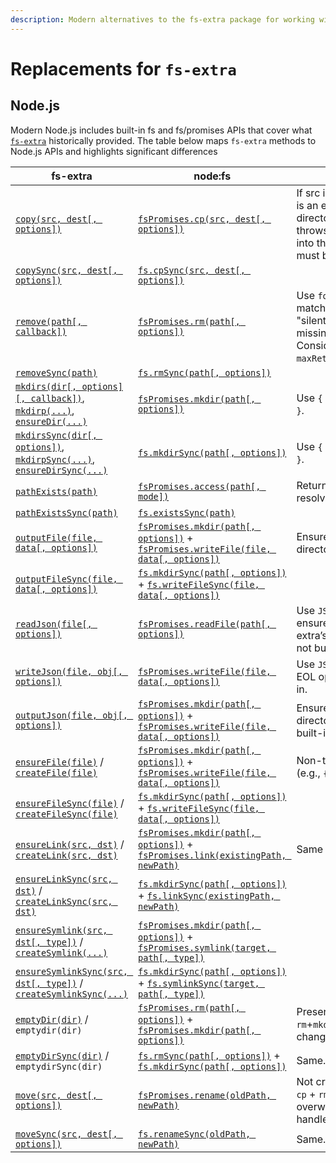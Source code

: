 ```yaml
---
description: Modern alternatives to the fs-extra package for working with the file system
---
```


# Replacements for `fs-extra`

## Node.js

Modern Node.js includes built-in fs and fs/promises APIs that cover what [`fs-extra`](https://github.com/jprichardson/node-fs-extra) historically provided. The table below maps `fs-extra` methods to Node.js APIs and highlights significant differences

| fs-extra                                                                                                                                                                                                                                                                                                                          | node:fs                                                                                                                                                                                                                  | Notes                                                                                                                      |
| --------------------------------------------------------------------------------------------------------------------------------------------------------------------------------------------------------------------------------------------------------------------------------------------------------------------------------- | ------------------------------------------------------------------------------------------------------------------------------------------------------------------------------------------------------------------------ | -------------------------------------------------------------------------------------------------------------------------- |
| [`copy(src, dest[, options])`](https://github.com/jprichardson/node-fs-extra/blob/master/docs/copy.md)                                                                                                                                                                                                                            | [`fsPromises.cp(src, dest[, options])`](https://nodejs.org/api/fs.html#fspromisescpsrc-dest-options)                                                                                                                     | If src is a file and dest is an existing directory, `fs-extra` throws; `fs.cp` copies into the directory. filter must be sync. |
| [`copySync(src, dest[, options])`](https://github.com/jprichardson/node-fs-extra/blob/master/docs/copy-sync.md)                                                                                                                                                                                                                   | [`fs.cpSync(src, dest[, options])`](https://nodejs.org/api/fs.html#fscpsyncsrc-dest-options)                                                                                                                             |                                                                                                                            |
| [`remove(path[, callback])`](https://github.com/jprichardson/node-fs-extra/blob/master/docs/remove.md)                                                                                                                                                                                                                            | [`fsPromises.rm(path[, options])`](https://nodejs.org/api/fs.html#fspromisesrmpath-options)                                                                                                                              | Use `force: true` to match fs-extra’s "silently ignore missing path". Consider `maxRetries`/`retryDelay`.                        |
| [`removeSync(path)`](https://github.com/jprichardson/node-fs-extra/blob/master/docs/remove-sync.md)                                                                                                                                                                                                                               | [`fs.rmSync(path[, options])`](https://nodejs.org/api/fs.html#fsrmsyncpath-options)                                                                                                                                      |                                                                                                                            |
| [`mkdirs(dir[, options][, callback])`](https://github.com/jprichardson/node-fs-extra/blob/master/docs/ensureDir.md), [`mkdirp(...)`](https://github.com/jprichardson/node-fs-extra/blob/master/docs/ensureDir.md), [`ensureDir(...)`](https://github.com/jprichardson/node-fs-extra/blob/master/docs/ensureDir.md)                | [`fsPromises.mkdir(path[, options])`](https://nodejs.org/api/fs.html#fspromisesmkdirpath-options)                                                                                                                        | Use `{ recursive: true }`.                                                                                                   |
| [`mkdirsSync(dir[, options])`](https://github.com/jprichardson/node-fs-extra/blob/master/docs/ensureDir-sync.md), [`mkdirpSync(...)`](https://github.com/jprichardson/node-fs-extra/blob/master/docs/ensureDir-sync.md), [`ensureDirSync(...)`](https://github.com/jprichardson/node-fs-extra/blob/master/docs/ensureDir-sync.md) | [`fs.mkdirSync(path[, options])`](https://nodejs.org/api/fs.html#fsmkdirsyncpath-options)                                                                                                                                | Use `{ recursive: true }`.                                                                                                   |
| [`pathExists(path)`](https://github.com/jprichardson/node-fs-extra/blob/master/docs/pathExists.md)                                                                                                                                                                                                                                | [`fsPromises.access(path[, mode])`](https://nodejs.org/api/fs.html#fspromisesaccesspath-mode)                                                                                                                            | Return `boolean` (wrap resolve/reject).                                                                                      |
| [`pathExistsSync(path)`](https://github.com/jprichardson/node-fs-extra/blob/master/docs/pathExists-sync.md)                                                                                                                                                                                                                       | [`fs.existsSync(path)`](https://nodejs.org/api/fs.html#fsexistssyncpath)                                                                                                                                                 |                                                                                                                            |
| [`outputFile(file, data[, options])`](https://github.com/jprichardson/node-fs-extra/blob/master/docs/outputFile.md)                                                                                                                                                                                                               | [`fsPromises.mkdir(path[, options])`](https://nodejs.org/api/fs.html#fspromisesmkdirpath-options) + [`fsPromises.writeFile(file, data[, options])`](https://nodejs.org/api/fs.html#fspromiseswritefilefile-data-options) | Ensure parent directory.                                                                                                   |
| [`outputFileSync(file, data[, options])`](https://github.com/jprichardson/node-fs-extra/blob/master/docs/outputFile-sync.md)                                                                                                                                                                                                      | [`fs.mkdirSync(path[, options])`](https://nodejs.org/api/fs.html#fsmkdirsyncpath-options) + [`fs.writeFileSync(file, data[, options])`](https://nodejs.org/api/fs.html#fswritefilesyncfile-data-options)                 |                                                                                                                            |
| [`readJson(file[, options])`](https://github.com/jprichardson/node-fs-extra/blob/master/docs/readJson.md)                                                                                                                                                                                                       | [`fsPromises.readFile(path[, options])`](https://nodejs.org/api/fs.html#fspromisesreadfilepath-options)                                                                                                                  | Use `JSON.parse`; ensure 'utf8'. fs-extra’s `throws:false` is not built-in.                                                    |
| [`writeJson(file, obj[, options])`](https://github.com/jprichardson/node-fs-extra/blob/master/docs/writeJson.md)                                                                                                                                                                                               | [`fsPromises.writeFile(file, data[, options])`](https://nodejs.org/api/fs.html#fspromiseswritefilefile-data-options)                                                                                                     | Use `JSON.stringify`; EOL option not built-in.                                                                               |
| [`outputJson(file, obj[, options])`](https://github.com/jprichardson/node-fs-extra/blob/master/docs/outputJson.md)                                                                                                                                                                                            | [`fsPromises.mkdir(path[, options])`](https://nodejs.org/api/fs.html#fspromisesmkdirpath-options) + [`fsPromises.writeFile(file, data[, options])`](https://nodejs.org/api/fs.html#fspromiseswritefilefile-data-options) | Ensure parent directory; EOL not built-in.                                                                                 |
| [`ensureFile(file)`](https://github.com/jprichardson/node-fs-extra/blob/master/docs/ensureFile.md) / [`createFile(file)`](https://github.com/jprichardson/node-fs-extra/blob/master/docs/ensureFile.md)                                                                                                                           | [`fsPromises.mkdir(path[, options])`](https://nodejs.org/api/fs.html#fspromisesmkdirpath-options) + [`fsPromises.writeFile(file, data[, options])`](https://nodejs.org/api/fs.html#fspromiseswritefilefile-data-options) | Non-truncating create (e.g., `{ flag: 'a' }`).                                                                               |
| [`ensureFileSync(file)`](https://github.com/jprichardson/node-fs-extra/blob/master/docs/ensureFile-sync.md) / [`createFileSync(file)`](https://github.com/jprichardson/node-fs-extra/blob/master/docs/ensureFile-sync.md)                                                                                                         | [`fs.mkdirSync(path[, options])`](https://nodejs.org/api/fs.html#fsmkdirsyncpath-options) + [`fs.writeFileSync(file, data[, options])`](https://nodejs.org/api/fs.html#fswritefilesyncfile-data-options)                 |                                                                                                                            |
| [`ensureLink(src, dst)`](https://github.com/jprichardson/node-fs-extra/blob/master/docs/ensureLink.md) / [`createLink(src, dst)`](https://github.com/jprichardson/node-fs-extra/blob/master/docs/ensureLink.md)                                                                                                                   | [`fsPromises.mkdir(path[, options])`](https://nodejs.org/api/fs.html#fspromisesmkdirpath-options) + [`fsPromises.link(existingPath, newPath)`](https://nodejs.org/api/fs.html#fspromiseslinkexistingpath-newpath)        | Same device only.                                                                                                          |
| [`ensureLinkSync(src, dst)`](https://github.com/jprichardson/node-fs-extra/blob/master/docs/ensureLink-sync.md) / [`createLinkSync(src, dst)`](https://github.com/jprichardson/node-fs-extra/blob/master/docs/ensureLink-sync.md)                                                                                                 | [`fs.mkdirSync(path[, options])`](https://nodejs.org/api/fs.html#fsmkdirsyncpath-options) + [`fs.linkSync(existingPath, newPath)`](https://nodejs.org/api/fs.html#fslinksyncexistingpath-newpath)                        |                                                                                                                            |
| [`ensureSymlink(src, dst[, type])`](https://github.com/jprichardson/node-fs-extra/blob/master/docs/ensureSymlink.md) / [`createSymlink(...)`](https://github.com/jprichardson/node-fs-extra/blob/master/docs/ensureSymlink.md)                                                                                                    | [`fsPromises.mkdir(path[, options])`](https://nodejs.org/api/fs.html#fspromisesmkdirpath-options) + [`fsPromises.symlink(target, path[, type])`](https://nodejs.org/api/fs.html#fspromisessymlinktarget-path-type)       |                                                                                                                            |
| [`ensureSymlinkSync(src, dst[, type])`](https://github.com/jprichardson/node-fs-extra/blob/master/docs/ensureSymlink-sync.md) / [`createSymlinkSync(...)`](https://github.com/jprichardson/node-fs-extra/blob/master/docs/ensureSymlink-sync.md)                                                                                  | [`fs.mkdirSync(path[, options])`](https://nodejs.org/api/fs.html#fsmkdirsyncpath-options) + [`fs.symlinkSync(target, path[, type])`](https://nodejs.org/api/fs.html#fssymlinksynctarget-path-type)                       |                                                                                                                            |
| [`emptyDir(dir)`](https://github.com/jprichardson/node-fs-extra/blob/master/docs/emptyDir.md) / `emptydir(dir)`                                                                                                                                                                                                                   | [`fsPromises.rm(path[, options])`](https://nodejs.org/api/fs.html#fspromisesrmpath-options) + [`fsPromises.mkdir(path[, options])`](https://nodejs.org/api/fs.html#fspromisesmkdirpath-options)                          | Preserves dir inode vs `rm`+`mkdir` (inode changes).                                                                           |
| [`emptyDirSync(dir)`](https://github.com/jprichardson/node-fs-extra/blob/master/docs/emptyDir-sync.md) / `emptydirSync(dir)`                                                                                                                                                                                                      | [`fs.rmSync(path[, options])`](https://nodejs.org/api/fs.html#fsrmsyncpath-options) + [`fs.mkdirSync(path[, options])`](https://nodejs.org/api/fs.html#fsmkdirsyncpath-options)                                          | Same.                                                                                                                      |
| [`move(src, dest[, options])`](https://github.com/jprichardson/node-fs-extra/blob/master/docs/move.md)                                                                                                                                                                                                                            | [`fsPromises.rename(oldPath, newPath)`](https://nodejs.org/api/fs.html#fspromisesrenameoldpath-newpath)                                                                                                                  | Not cross-device; add `cp` + `rm` fallback. No overwrite option - handle existing dest.                                            |
| [`moveSync(src, dest[, options])`](https://github.com/jprichardson/node-fs-extra/blob/master/docs/move-sync.md)                                                                                                                                                                                                                   | [`fs.renameSync(oldPath, newPath)`](https://nodejs.org/api/fs.html#fsrenamesyncoldpath-newpath)                                                                                                                          | Same.                                                                                                                      |
